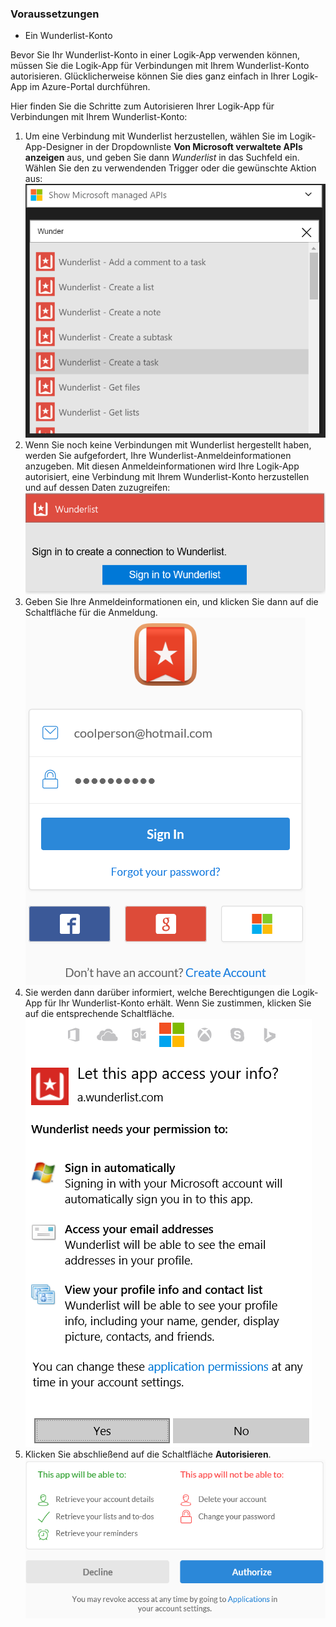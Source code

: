 ### <a name="prerequisites"></a>Voraussetzungen
* Ein Wunderlist-Konto  

Bevor Sie Ihr Wunderlist-Konto in einer Logik-App verwenden können, müssen Sie die Logik-App für Verbindungen mit Ihrem Wunderlist-Konto autorisieren. Glücklicherweise können Sie dies ganz einfach in Ihrer Logik-App im Azure-Portal durchführen. 

Hier finden Sie die Schritte zum Autorisieren Ihrer Logik-App für Verbindungen mit Ihrem Wunderlist-Konto:

1. Um eine Verbindung mit Wunderlist herzustellen, wählen Sie im Logik-App-Designer in der Dropdownliste **Von Microsoft verwaltete APIs anzeigen** aus, und geben Sie dann *Wunderlist* in das Suchfeld ein. Wählen Sie den zu verwendenden Trigger oder die gewünschte Aktion aus:   
   ![](./media/connectors-create-api-wunderlist/wunderlist-0.png)
2. Wenn Sie noch keine Verbindungen mit Wunderlist hergestellt haben, werden Sie aufgefordert, Ihre Wunderlist-Anmeldeinformationen anzugeben. Mit diesen Anmeldeinformationen wird Ihre Logik-App autorisiert, eine Verbindung mit Ihrem Wunderlist-Konto herzustellen und auf dessen Daten zuzugreifen:   
   ![](./media/connectors-create-api-wunderlist/wunderlist-1.png)  
3. Geben Sie Ihre Anmeldeinformationen ein, und klicken Sie dann auf die Schaltfläche für die Anmeldung.  
   ![](./media/connectors-create-api-wunderlist/wunderlist-2.png)  
4. Sie werden dann darüber informiert, welche Berechtigungen die Logik-App für Ihr Wunderlist-Konto erhält. Wenn Sie zustimmen, klicken Sie auf die entsprechende Schaltfläche. 
   ![](./media/connectors-create-api-wunderlist/wunderlist-4.png)  
5. Klicken Sie abschließend auf die Schaltfläche **Autorisieren**.  
   ![](./media/connectors-create-api-wunderlist/wunderlist-5.png)  

